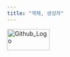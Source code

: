 ```yaml
---
title: "객체, 생성자"
---
```

<img src="./github/20230713.jpg" width="100px" height="50px" title="Github_Logo"/>



